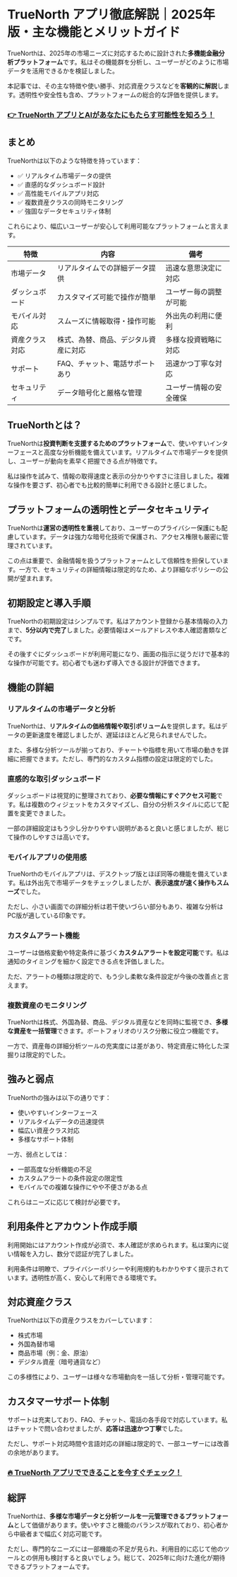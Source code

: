 # TrueNorth アプリ徹底解説｜2025年版・主な機能とメリットガイド
   
TrueNorthは、2025年の市場ニーズに対応するために設計された**多機能金融分析プラットフォーム**です。私はその機能群を分析し、ユーザーがどのように市場データを活用できるかを検証しました。  

本記事では、その主な特徴や使い勝手、対応資産クラスなどを**客観的に解説**します。透明性や安全性も含め、プラットフォームの総合的な評価を提供します。  

### [👉  TrueNorth アプリとAIがあなたにもたらす可能性を知ろう！](https://tinyurl.com/4dr7nvyj)
## まとめ  
TrueNorthは以下のような特徴を持っています：  
- ✅ リアルタイム市場データの提供  
- ✅ 直感的なダッシュボード設計  
- ✅ 高性能モバイルアプリ対応  
- ✅ 複数資産クラスの同時モニタリング  
- ✅ 強固なデータセキュリティ体制  

これらにより、幅広いユーザーが安心して利用可能なプラットフォームと言えます。  

| 特徴               | 内容                                  | 備考                |  
|------------------|-------------------------------------|-------------------|  
| 市場データ          | リアルタイムでの詳細データ提供               | 迅速な意思決定に対応      |  
| ダッシュボード       | カスタマイズ可能で操作が簡単                 | ユーザー毎の調整が可能    |  
| モバイル対応        | スムーズに情報取得・操作可能                  | 外出先の利用に便利       |  
| 資産クラス対応       | 株式、為替、商品、デジタル資産に対応            | 多様な投資戦略に対応     |  
| サポート           | FAQ、チャット、電話サポートあり                 | 迅速かつ丁寧な対応       |  
| セキュリティ        | データ暗号化と厳格な管理                     | ユーザー情報の安全確保    |  

## TrueNorthとは？  
TrueNorthは**投資判断を支援するためのプラットフォーム**で、使いやすいインターフェースと高度な分析機能を備えています。リアルタイムで市場データを提供し、ユーザーが動向を素早く把握できる点が特徴です。  

私は操作を試みて、情報の取得速度と表示の分かりやすさに注目しました。複雑な操作を要さず、初心者でも比較的簡単に利用できる設計と感じました。  

## プラットフォームの透明性とデータセキュリティ  
TrueNorthは**運営の透明性を重視**しており、ユーザーのプライバシー保護にも配慮しています。データは強力な暗号化技術で保護され、アクセス権限も厳密に管理されています。  

この点は重要で、金融情報を扱うプラットフォームとして信頼性を担保しています。一方で、セキュリティの詳細情報は限定的なため、より詳細なポリシーの公開が望まれます。  

## 初期設定と導入手順  
TrueNorthの初期設定はシンプルです。私はアカウント登録から基本情報の入力まで、**5分以内で完了**しました。必要情報はメールアドレスや本人確認書類などです。  

その後すぐにダッシュボードが利用可能になり、画面の指示に従うだけで基本的な操作が可能です。初心者でも迷わず導入できる設計が評価できます。  

## 機能の詳細  

### リアルタイムの市場データと分析  
TrueNorthは、**リアルタイムの価格情報や取引ボリューム**を提供します。私はデータの更新速度を確認しましたが、遅延はほとんど見られませんでした。  

また、多様な分析ツールが揃っており、チャートや指標を用いて市場の動きを詳細に把握できます。ただし、専門的なカスタム指標の設定は限定的でした。  

### 直感的な取引ダッシュボード  
ダッシュボードは視覚的に整理されており、**必要な情報にすぐアクセス可能**です。私は複数のウィジェットをカスタマイズし、自分の分析スタイルに応じて配置を変更できました。  

一部の詳細設定はもう少し分かりやすい説明があると良いと感じましたが、総じて操作のしやすさは高いです。  

### モバイルアプリの使用感  
TrueNorthのモバイルアプリは、デスクトップ版とほぼ同等の機能を備えています。私は外出先で市場データをチェックしましたが、**表示速度が速く操作もスムーズ**でした。  

ただし、小さい画面での詳細分析は若干使いづらい部分もあり、複雑な分析はPC版が適している印象です。  

### カスタムアラート機能  
ユーザーは価格変動や特定条件に基づく**カスタムアラートを設定可能**です。私は通知のタイミングを細かく設定できる点を評価しました。  

ただ、アラートの種類は限定的で、もう少し柔軟な条件設定が今後の改善点と言えます。  

### 複数資産のモニタリング  
TrueNorthは株式、外国為替、商品、デジタル資産などを同時に監視でき、**多様な資産を一括管理**できます。ポートフォリオのリスク分散に役立つ機能です。  

一方で、資産毎の詳細分析ツールの充実度には差があり、特定資産に特化した深掘りは限定的でした。  

## 強みと弱点  
TrueNorthの強みは以下の通りです：  
- 使いやすいインターフェース  
- リアルタイムデータの迅速提供  
- 幅広い資産クラス対応  
- 多様なサポート体制  

一方、弱点としては：  
- 一部高度な分析機能の不足  
- カスタムアラートの条件設定の限定性  
- モバイルでの複雑な操作にやや不便さがある点  

これらはニーズに応じて検討が必要です。  

## 利用条件とアカウント作成手順  
利用開始にはアカウント作成が必須で、本人確認が求められます。私は案内に従い情報を入力し、数分で認証が完了しました。  

利用条件は明瞭で、プライバシーポリシーや利用規約もわかりやすく提示されています。透明性が高く、安心して利用できる環境です。  

## 対応資産クラス  
TrueNorthは以下の資産クラスをカバーしています：  
- 株式市場  
- 外国為替市場  
- 商品市場（例：金、原油）  
- デジタル資産（暗号通貨など）  

この多様性により、ユーザーは様々な市場動向を一括して分析・管理可能です。  

## カスタマーサポート体制  
サポートは充実しており、FAQ、チャット、電話の各手段で対応しています。私はチャットで問い合わせましたが、**応答は迅速かつ丁寧**でした。  

ただし、サポート対応時間や言語対応の詳細は限定的で、一部ユーザーには改善の余地があります。  

### [🔥 TrueNorth アプリでできることを今すぐチェック！](https://tinyurl.com/4dr7nvyj)
## 総評  
TrueNorthは、**多様な市場データと分析ツールを一元管理できるプラットフォーム**として価値があります。使いやすさと機能のバランスが取れており、初心者から中級者まで幅広く対応可能です。  

ただし、専門的なニーズには一部機能の不足が見られ、利用目的に応じて他のツールとの併用も検討すると良いでしょう。総じて、2025年に向けた進化が期待できるプラットフォームです。